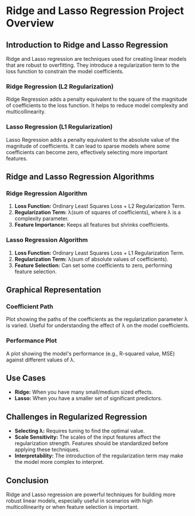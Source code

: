 # Ridge and Lasso Regression Project Overview

## Introduction to Ridge and Lasso Regression

Ridge and Lasso regression are techniques used for creating linear models that are robust to overfitting. They introduce a regularization term to the loss function to constrain the model coefficients.

### Ridge Regression (L2 Regularization)

Ridge Regression adds a penalty equivalent to the square of the magnitude of coefficients to the loss function. It helps to reduce model complexity and multicollinearity.

### Lasso Regression (L1 Regularization)

Lasso Regression adds a penalty equivalent to the absolute value of the magnitude of coefficients. It can lead to sparse models where some coefficients can become zero, effectively selecting more important features.

## Ridge and Lasso Regression Algorithms

### Ridge Regression Algorithm

1. **Loss Function:** Ordinary Least Squares Loss + L2 Regularization Term.
2. **Regularization Term:** λ(sum of squares of coefficients), where λ is a complexity parameter.
3. **Feature Importance:** Keeps all features but shrinks coefficients.

### Lasso Regression Algorithm

1. **Loss Function:** Ordinary Least Squares Loss + L1 Regularization Term.
2. **Regularization Term:** λ(sum of absolute values of coefficients).
3. **Feature Selection:** Can set some coefficients to zero, performing feature selection.

## Graphical Representation

### Coefficient Path

Plot showing the paths of the coefficients as the regularization parameter λ is varied. Useful for understanding the effect of λ on the model coefficients.

### Performance Plot

A plot showing the model's performance (e.g., R-squared value, MSE) against different values of λ.

## Use Cases

- **Ridge:** When you have many small/medium sized effects.
- **Lasso:** When you have a smaller set of significant predictors.

## Challenges in Regularized Regression

- **Selecting λ:** Requires tuning to find the optimal value.
- **Scale Sensitivity:** The scales of the input features affect the regularization strength. Features should be standardized before applying these techniques.
- **Interpretability:** The introduction of the regularization term may make the model more complex to interpret.

## Conclusion

Ridge and Lasso regression are powerful techniques for building more robust linear models, especially useful in scenarios with high multicollinearity or when feature selection is important.

